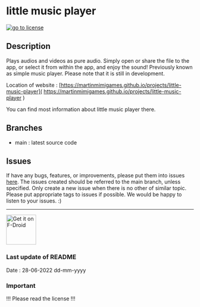 # little music player #

[<img src="https://img.shields.io/github/license/martinmimigames/little-music-player?style=flat-square"
alt="go to license">](https://github.com/martinmimigames/little-music-player/blob/main/LICENSE.md)

## Description ##

Plays audios and videos as pure audio. Simply open or share the file to the app, or select it from
within the app, and enjoy the sound!
Previously known as simple music player.
Please note that it is still in development.

Location of website :
[https://martinmimigames.github.io/projects/little-music-player]( https://martinmimigames.github.io/projects/little-music-player )

You can find most information about little music player there.

## Branches ##

* main : latest source code

## Issues ##

If have any bugs, features, or improvements, please put them into issues
[here](https://github.com/martinmimigames/little-music-player/issues/new). The issues created should
be referred to the main branch, unless specified. Only create a new issue when there is no other of
similar topic. Please put appropriate tags to issues if possible. We would be happy to listen to
your issues. :)

- - - -

[<img src="https://fdroid.gitlab.io/artwork/badge/get-it-on.png"
    alt="Get it on F-Droid"
    height="80">](https://f-droid.org/packages/com.martinmimigames.littlemusicplayer)

### Last update of README ###

Date : 28-06-2022 dd-mm-yyyy

### Important ###

!!! Please read the license !!!
